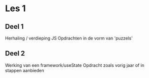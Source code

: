# Les 1

## Deel 1
Herhaling / verdieping JS
Opdrachten in de vorm van 'puzzels'

## Deel 2
Werking van een framework/useState
Opdracht zoals vorig jaar of in stappen aanbieden